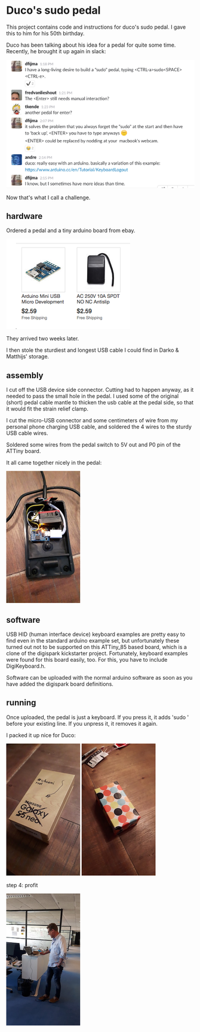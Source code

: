# Duco's sudo pedal

This project contains code and instructions for duco's sudo pedal. I gave this to him for his 50th birthday.

Duco has been talking about his idea for a pedal for quite some time. Recently, he brought it up again in slack:

![slack screenshot](images/slack-screenshot.png)

Now that's what I call a challenge.

## hardware

Ordered a pedal and a tiny arduino board from ebay.

![ebay screenshot](images/ebay.png)

They arrived two weeks later. 

I then stole the sturdiest and longest USB cable I could find in Darko & Matthijs' storage.

## assembly

I cut off the USB device side connector. Cutting had to happen anyway, as it needed to pass the small hole in the pedal. I used some of the original (short) pedal cable mantle to thicken the usb cable at the pedal side, so that it would fit the strain relief clamp.

I cut the micro-USB connector and some centimeters of wire from my personal phone charging USB cable, and soldered the 4 wires to the sturdy USB cable wires.

Soldered some wires from the pedal switch to 5V out and P0 pin of the ATTiny board.

It all came together nicely in the pedal:

![open pedal](images/20170510_201942.jpg)

## software

USB HID (human interface device) keyboard examples are pretty easy to find even in the standard arduino example set, but unfortunately these turned out not to be supported on this ATTiny_85 based board, which is a clone of the digispark kickstarter project. Fortunately, keyboard examples were found for this board easily, too. For this, you have to include DigiKeyboard.h.	

Software can be uploaded with the normal arduino software as soon as you have added the digispark board definitions.

## running

Once uploaded, the pedal is just a keyboard. If you press it, it adds 'sudo ' before your existing line. If you unpress it, it removes it again.

 I packed it up nice for Duco:
 
 ![packed](images/20170510_215753.jpg) ![wrapped](images/20170510_220217.jpg)
 
 step 4: profit
 
 ![duco](images/20170511_095014.jpg)
 
 

